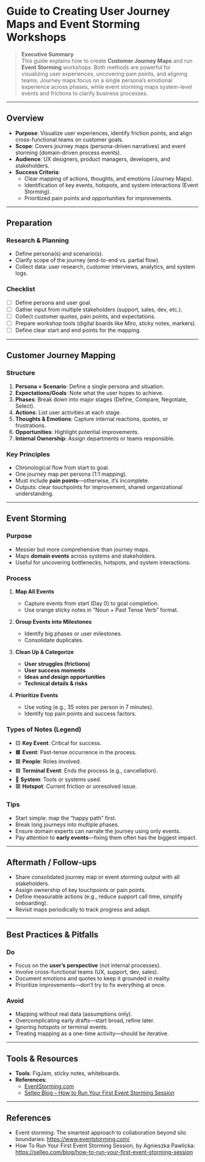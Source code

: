 # Guide to Creating User Journey Maps and Event Storming Workshops

> **Executive Summary**  
> This guide explains how to create **Customer Journey Maps** and run **Event Storming** workshops. Both methods are powerful for visualizing user experiences, uncovering pain points, and aligning teams. Journey maps focus on a single persona’s emotional experience across phases, while event storming maps system-level events and frictions to clarify business processes.

---

## Overview

- **Purpose**: Visualize user experiences, identify friction points, and align cross-functional teams on customer goals.  
- **Scope**: Covers journey maps (persona-driven narratives) and event storming (domain-driven process events).  
- **Audience**: UX designers, product managers, developers, and stakeholders.  
- **Success Criteria**:
  - Clear mapping of actions, thoughts, and emotions (Journey Maps).
  - Identification of key events, hotspots, and system interactions (Event Storming).
  - Prioritized pain points and opportunities for improvements.

---

## Preparation

### Research & Planning
- Define persona(s) and scenario(s).
- Clarify scope of the journey (end-to-end vs. partial flow).
- Collect data: user research, customer interviews, analytics, and system logs.

### Checklist
- [ ] Define persona and user goal.
- [ ] Gather input from multiple stakeholders (support, sales, dev, etc.).
- [ ] Collect customer quotes, pain points, and expectations.
- [ ] Prepare workshop tools (digital boards like Miro, sticky notes, markers).
- [ ] Define clear start and end points for the mapping.

---

## Customer Journey Mapping

### Structure
1. **Persona + Scenario**: Define a single persona and situation.  
2. **Expectations/Goals**: Note what the user hopes to achieve.  
3. **Phases**: Break down into major stages (Define, Compare, Negotiate, Select).  
4. **Actions**: List user activities at each stage.  
5. **Thoughts & Emotions**: Capture internal reactions, quotes, or frustrations.  
6. **Opportunities**: Highlight potential improvements.  
7. **Internal Ownership**: Assign departments or teams responsible.

### Key Principles
- Chronological flow from start to goal.
- One journey map per persona (1:1 mapping).
- Must include **pain points**—otherwise, it’s incomplete.
- Outputs: clear touchpoints for improvement, shared organizational understanding.

---

## Event Storming

### Purpose
- Messier but more comprehensive than journey maps.
- Maps **domain events** across systems and stakeholders.
- Useful for uncovering bottlenecks, hotspots, and system interactions.

### Process
1. **Map All Events**  
   - Capture events from start (Day 0) to goal completion.  
   - Use orange sticky notes in “Noun + Past Tense Verb” format.  

2. **Group Events into Milestones**  
   - Identify big phases or user milestones.  
   - Consolidate duplicates.  

3. **Clean Up & Categorize**  
   - **User struggles (frictions)**  
   - **User success moments**  
   - **Ideas and design opportunities**  
   - **Technical details & risks**  

4. **Prioritize Events**  
   - Use voting (e.g., 35 votes per person in 7 minutes).  
   - Identify top pain points and success factors.  

### Types of Notes (Legend)
- 🟨 **Key Event**: Critical for success.  
- 🟧 **Event**: Past-tense occurrence in the process.  
- 🟩 **People**: Roles involved.  
- 🟦 **Terminal Event**: Ends the process (e.g., cancellation).  
- 🩷 **System**: Tools or systems used.  
- 🟥 **Hotspot**: Current friction or unresolved issue.  

### Tips
- Start simple: map the “happy path” first.  
- Break long journeys into multiple phases.  
- Ensure domain experts can narrate the journey using only events.  
- Pay attention to **early events**—fixing them often has the biggest impact.  

---

## Aftermath / Follow-ups

- Share consolidated journey map or event storming output with all stakeholders.  
- Assign ownership of key touchpoints or pain points.  
- Define measurable actions (e.g., reduce support call time, simplify onboarding).  
- Revisit maps periodically to track progress and adapt.  

---

## Best Practices & Pitfalls

### Do
- Focus on the **user’s perspective** (not internal processes).  
- Involve cross-functional teams (UX, support, dev, sales).  
- Document emotions and quotes to keep it grounded in reality.  
- Prioritize improvements—don’t try to fix everything at once.  

### Avoid
- Mapping without real data (assumptions only).  
- Overcomplicating early drafts—start broad, refine later.  
- Ignoring hotspots or terminal events.  
- Treating mapping as a one-time activity—should be iterative.  

---

## Tools & Resources

- **Tools**: FigJam, sticky notes, whiteboards.  
- **References**:
  - [EventStorming.com](https://www.eventstorming.com/)  
  - [Selleo Blog – How to Run Your First Event Storming Session](https://selleo.com/blog/how-to-run-your-first-event-storming-session)  

---

## References
- Event storming: The smartest approach to collaboration
beyond silo boundaries: https://www.eventstorming.com/  
- How To Run Your First Event Storming Session, by Agnieszka Pawlicka: https://selleo.com/blog/how-to-run-your-first-event-storming-session  